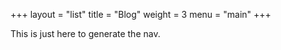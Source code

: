 +++
layout = "list"
title  = "Blog"
weight = 3
menu   = "main"
+++

This is just here to generate the nav.